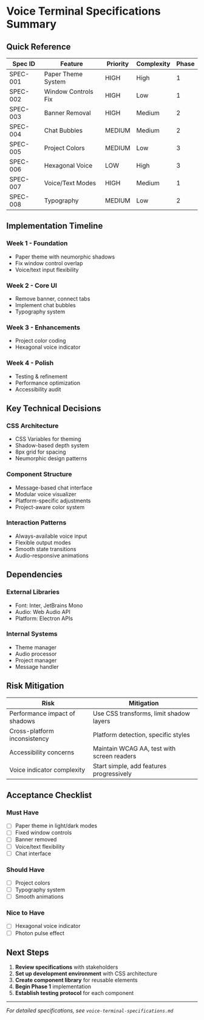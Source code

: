 # Voice Terminal Specifications Summary

## Quick Reference

| Spec ID | Feature | Priority | Complexity | Phase |
|---------|---------|----------|------------|-------|
| SPEC-001 | Paper Theme System | HIGH | High | 1 |
| SPEC-002 | Window Controls Fix | HIGH | Low | 1 |
| SPEC-003 | Banner Removal | HIGH | Medium | 2 |
| SPEC-004 | Chat Bubbles | MEDIUM | Medium | 2 |
| SPEC-005 | Project Colors | MEDIUM | Low | 3 |
| SPEC-006 | Hexagonal Voice | LOW | High | 3 |
| SPEC-007 | Voice/Text Modes | HIGH | Medium | 1 |
| SPEC-008 | Typography | MEDIUM | Low | 2 |

## Implementation Timeline

### Week 1 - Foundation
- Paper theme with neumorphic shadows
- Fix window control overlap
- Voice/text input flexibility

### Week 2 - Core UI
- Remove banner, connect tabs
- Implement chat bubbles
- Typography system

### Week 3 - Enhancements  
- Project color coding
- Hexagonal voice indicator

### Week 4 - Polish
- Testing & refinement
- Performance optimization
- Accessibility audit

## Key Technical Decisions

### CSS Architecture
- CSS Variables for theming
- Shadow-based depth system
- 8px grid for spacing
- Neumorphic design patterns

### Component Structure
- Message-based chat interface
- Modular voice visualizer
- Platform-specific adjustments
- Project-aware color system

### Interaction Patterns
- Always-available voice input
- Flexible output modes
- Smooth state transitions
- Audio-responsive animations

## Dependencies

### External Libraries
- Font: Inter, JetBrains Mono
- Audio: Web Audio API
- Platform: Electron APIs

### Internal Systems
- Theme manager
- Audio processor
- Project manager
- Message handler

## Risk Mitigation

| Risk | Mitigation |
|------|------------|
| Performance impact of shadows | Use CSS transforms, limit shadow layers |
| Cross-platform inconsistency | Platform detection, specific styles |
| Accessibility concerns | Maintain WCAG AA, test with screen readers |
| Voice indicator complexity | Start simple, add features progressively |

## Acceptance Checklist

### Must Have
- [ ] Paper theme in light/dark modes
- [ ] Fixed window controls
- [ ] Banner removed
- [ ] Voice/text flexibility
- [ ] Chat interface

### Should Have
- [ ] Project colors
- [ ] Typography system
- [ ] Smooth animations

### Nice to Have
- [ ] Hexagonal voice indicator
- [ ] Photon pulse effect

## Next Steps

1. **Review specifications** with stakeholders
2. **Set up development environment** with CSS architecture
3. **Create component library** for reusable elements
4. **Begin Phase 1** implementation
5. **Establish testing protocol** for each component

---

*For detailed specifications, see `voice-terminal-specifications.md`*